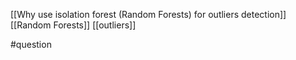 [[Why use isolation forest (Random Forests) for outliers detection]]
[[Random Forests]]
[[outliers]]

#question